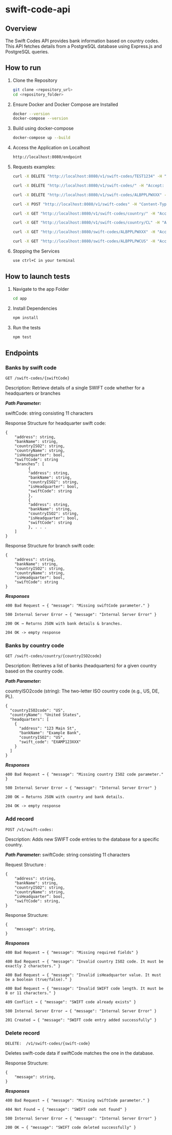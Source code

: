 # swift-code-api

## Overview
The Swift Codes API provides bank information based on country codes. This API fetches details from a PostgreSQL database using Express.js and PostgreSQL queries.

## How to run

1. Clone the Repository
   ```bash
   git clone <repository_url>
   cd <repository_folder>
   ```
2. Ensure Docker and Docker Compose are Installed
   ```bash
   docker --version
   docker-compose --version
   ```
3. Build using docker-compose
   ```bash
   docker-compose up --build
   ```
4. Access the Application on Localhost
   ```bash
   http://localhost:8080/endpoint
   ```
5. Requests examples:
   
   ```bash
   curl -X DELETE "http://localhost:8080/v1/swift-codes/TEST1234" -H "Accept: application/json"
   ```
   ```bash
   curl -X DELETE "http://localhost:8080/v1/swift-codes/" -H "Accept: application/json"
   ```
   ```bash
   curl -X DELETE "http://localhost:8080/v1/swift-codes/ALBPPLPWXXX" -H "Accept: application/json"
   ```
   ```bash
   curl -X POST "http://localhost:8080/v1/swift-codes" -H "Content-Type: application/json" -d "{\"address\":\"123 Bank Street\",\"bankName\":\"Sample                  Bank\",\"countryISO2\":\"US\",\"countryName\":\"United States\",\"isHeadquarter\":true,\"swiftCode\":\"BANKUS33\"}"
   ```

   ```bash
   curl -X GET "http://localhost:8080/v1/swift-codes/country/" -H "Accept: application/json"
   ```
   ```bash
   curl -X GET "http://localhost:8080/v1/swift-codes/country/CL" -H "Accept: application/json"
   ```
   ```bash
   curl -X GET "http://localhost:8080/swift-codes/ALBPPLPWXXX" -H "Accept: application/json"
   ```
   ```bash
   curl -X GET "http://localhost:8080/swift-codes/ALBPPLPWCUS" -H "Accept: application/json"
   ```




   
7. Stopping the Services
   ```bash
   use ctrl+C in your terminal
   ```
   
## How to launch tests
1. Navigate to the app Folder
   ```bash
   cd app
   ```
2. Install Dependencies
   ```bash
   npm install
   ```
3. Run the tests
   ```bash
   npm test
   ```

## Endpoints

### Banks by swift code

```
GET /swift-codes/{swiftCode}
```
Description: Retrieve details of a single SWIFT code whether for a headquarters or branches  

***Path Parameter:***

swiftCode: string consisting 11 characters

Response Structure for headquarter swift code:
```
{
    "address": string,
    "bankName": string,
    "countryISO2": string,
    "countryName": string,
    "isHeadquarter": bool,
    "swiftCode": string
    “branches”: [
          {
          "address": string,
          "bankName": string,
          "countryISO2": string,
          "isHeadquarter": bool,
          "swiftCode": string
          },
          {
          "address": string,
          "bankName": string,
          "countryISO2": string,
          "isHeadquarter": bool,
          "swiftCode": string
          }, . . .
    ]
}
```



Response Structure for branch swift code: 
```
{
    "address": string,
    "bankName": string,
    "countryISO2": string,
    "countryName": string,
    "isHeadquarter": bool,
    "swiftCode": string
}
```

***Responses***
```
400 Bad Request → { "message": "Missing swiftCode parameter." }
```
```
500 Internal Server Error → { "message": "Internal Server Error" }
```
```
200 OK → Returns JSON with bank details & branches.
```
```
204 OK -> empty response
```


### Banks by country code 

```
GET /swift-codes/country/{countryISO2code}
```
Description: Retrieves a list of banks (headquarters) for a given country based on the country code.

 ***Path Parameter:***

countryISO2code (string): The two-letter ISO country code (e.g., US, DE, PL).


```
{
  "countryISO2code": "US",
  "countryName": "United States",
  "headquarters": [
    {
      "address": "123 Main St",
      "bankName": "Example Bank",
      "countryISO2": "US",
      "swift_code": "EXAMP123XXX"
    }
  ]
}
```
***Responses***
```
400 Bad Request → { "message": "Missing country ISO2 code parameter." }
```
```
500 Internal Server Error → { "message": "Internal Server Error" }
```
```
200 OK → Returns JSON with country and bank details.
```
```
204 OK -> empty response
```
### Add record

```
POST /v1/swift-codes:
```

 Description: Adds new SWIFT code entries to the database for a specific country.


***Path Parameter:***
swiftCode: string consisting 11 characters

Request Structure :

```
{
    "address": string,
    "bankName": string,
    "countryISO2": string,
    "countryName": string,
    “isHeadquarter”: bool,
    "swiftCode": string,
}
```

Response Structure: 

```
{
    "message": string,
}

```

***Responses***

```
400 Bad Request → { "message": "Missing required fields" }
```
```
400 Bad Request → { "message": "Invalid country ISO2 code. It must be exactly 2 characters." }
```
```
400 Bad Request → { "message": "Invalid isHeadquarter value. It must be a boolean (true/false)." }
```
```
400 Bad Request → { "message": "Invalid SWIFT code length. It must be 8 or 11 characters." }
```
```
409 Conflict → { "message": "SWIFT code already exists" }
```
```
500 Internal Server Error → { "message": "Internal Server Error" }
```
```
201 Created → { "message": "SWIFT code entry added successfully" }
```
### Delete record


```
DELETE:  /v1/swift-codes/{swift-code}
```

Deletes swift-code data if swiftCode matches the one in the database.

Response Structure: 

```
{
    "message": string,
}
```
***Responses***

```
400 Bad Request → { "message": "Missing swiftCode parameter." }
```
```
404 Not Found → { "message": "SWIFT code not found" }
```
```
500 Internal Server Error → { "message": "Internal Server Error" }
```
```
200 OK → { "message": "SWIFT code deleted successfully" }
```

